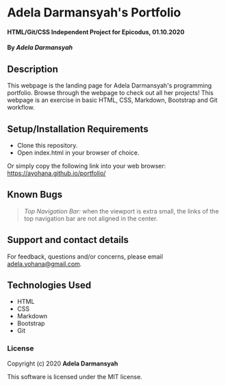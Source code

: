 # Adela Darmansyah's Portfolio

#### HTML/Git/CSS Independent Project for Epicodus, 01.10.2020

#### By _**Adela Darmansyah**_

## Description

This webpage is the landing page for Adela Darmansyah's programming portfolio. Browse through the webpage to check out all her projects! This webpage is an exercise in basic HTML, CSS, Markdown, Bootstrap and Git workflow.

## Setup/Installation Requirements

* Clone this repository.
* Open index.html in your browser of choice.

Or simply copy the following link into your web browser: https://ayohana.github.io/portfolio/

## Known Bugs

> _Top Navigation Bar:_ when the viewport is extra small, the links of the top navigation bar are not aligned in the center.

## Support and contact details

For feedback, questions and/or concerns, please email adela.yohana@gmail.com.

## Technologies Used

* HTML
* CSS
* Markdown
* Bootstrap
* Git

### License

Copyright (c) 2020 **Adela Darmansyah**

This software is licensed under the MIT license.

